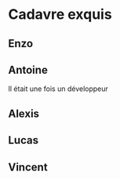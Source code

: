 # Cadavre exquis

## Enzo

## Antoine
Il était une fois un développeur

## Alexis

## Lucas

## Vincent
